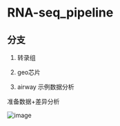 # RNA-seq_pipeline
## 分支

1. 转录组

2. geo芯片

3. airway 示例数据分析

准备数据+差异分析

![image](https://user-images.githubusercontent.com/78598588/188072754-40d33de8-c317-43ef-a593-392275ae2f8d.png)
